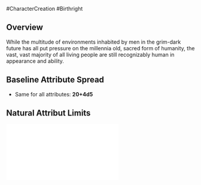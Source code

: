 #CharacterCreation #Birthright
## Overview
While the multitude of environments inhabited by men in the grim-dark future has all put pressure on the millennia old, sacred form of humanity, the vast, vast majority of all living people are still recognizably human in appearance and ability.

## Baseline Attribute Spread
* Same for all attributes:  **20+4d5**

## Natural Attribut Limits

![](LifePath/Birthright/Human%20Limits.md)
